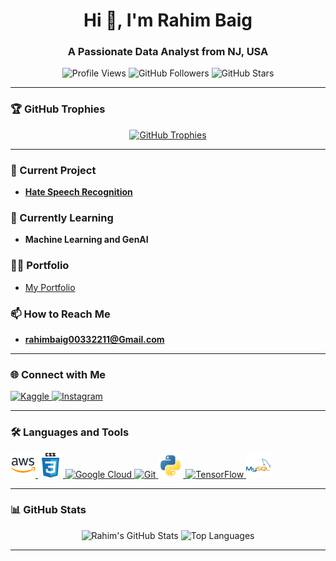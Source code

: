 <h1 align="center">Hi 👋, I'm Rahim Baig</h1>
<h3 align="center">A Passionate Data Analyst from NJ, USA</h3>

<p align="center">
  <img src="https://komarev.com/ghpvc/?username=rahimbaig28&label=Profile%20views&color=0e75b6&style=flat" alt="Profile Views" />
  <img src="https://img.shields.io/github/followers/rahimbaig28?label=Followers&style=social" alt="GitHub Followers" />
  <img src="https://img.shields.io/github/stars/rahimbaig28?label=Stars&style=social" alt="GitHub Stars" />
</p>

---

### 🏆 GitHub Trophies
<p align="center">
  <a href="https://github.com/ryo-ma/github-profile-trophy">
    <img src="https://github-profile-trophy.vercel.app/?username=rahimbaig28&margin-w=15&margin-h=15&theme=radical" alt="GitHub Trophies" />
  </a>
</p>

---

### 🔭 Current Project
- **[Hate Speech Recognition](https://github.com/rahimbaig28/Hate-Speech-Recognision)**

### 🌱 Currently Learning
- **Machine Learning and GenAI**

### 👨‍💻 Portfolio
- [My Portfolio](https://rahimbaig28.github.io/My_portfolio/)

### 📫 How to Reach Me
- **rahimbaig00332211@Gmail.com**

---

### 🌐 Connect with Me
<p align="left">
  <a href="https://kaggle.com/rahimbaig00332211" target="_blank">
    <img src="https://raw.githubusercontent.com/rahuldkjain/github-profile-readme-generator/master/src/images/icons/Social/kaggle.svg" alt="Kaggle" height="30" width="40" />
  </a>
  <a href="https://instagram.com/rahimbaig28" target="_blank">
    <img src="https://raw.githubusercontent.com/rahuldkjain/github-profile-readme-generator/master/src/images/icons/Social/instagram.svg" alt="Instagram" height="30" width="40" />
  </a>
</p>

---

### 🛠️ Languages and Tools
<p align="left"> 
  <a href="https://aws.amazon.com" target="_blank" rel="noreferrer">
    <img src="https://raw.githubusercontent.com/devicons/devicon/master/icons/amazonwebservices/amazonwebservices-original-wordmark.svg" alt="AWS" width="40" height="40"/>
  </a>
  <a href="https://www.w3schools.com/css/" target="_blank" rel="noreferrer">
    <img src="https://raw.githubusercontent.com/devicons/devicon/master/icons/css3/css3-original-wordmark.svg" alt="CSS3" width="40" height="40"/>
  </a>
  <a href="https://cloud.google.com" target="_blank" rel="noreferrer">
    <img src="https://www.vectorlogo.zone/logos/google_cloud/google_cloud-icon.svg" alt="Google Cloud" width="40" height="40"/>
  </a>
  <a href="https://git-scm.com/" target="_blank" rel="noreferrer">
    <img src="https://www.vectorlogo.zone/logos/git-scm/git-scm-icon.svg" alt="Git" width="40" height="40"/>
  </a>
  <a href="https://www.python.org" target="_blank" rel="noreferrer">
    <img src="https://raw.githubusercontent.com/devicons/devicon/master/icons/python/python-original.svg" alt="Python" width="40" height="40"/>
  </a>
  <a href="https://www.tensorflow.org" target="_blank" rel="noreferrer">
    <img src="https://www.vectorlogo.zone/logos/tensorflow/tensorflow-icon.svg" alt="TensorFlow" width="40" height="40"/>
  </a>
  <a href="https://www.mysql.com/" target="_blank" rel="noreferrer">
    <img src="https://raw.githubusercontent.com/devicons/devicon/master/icons/mysql/mysql-original-wordmark.svg" alt="MySQL" width="40" height="40"/>
  </a>
  <!-- Add more tools as needed -->
</p>

---

### 📊 GitHub Stats
<p align="center">
  <img src="https://github-readme-stats.vercel.app/api?username=rahimbaig28&show_icons=true&theme=radical" alt="Rahim's GitHub Stats" />
  <img src="https://github-readme-stats.vercel.app/api/top-langs?username=rahimbaig28&show_icons=true&locale=en&layout=compact&theme=radical" alt="Top Languages" />
</p>

---
